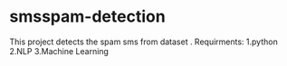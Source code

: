 # smsspam-detection
This project detects the spam sms from dataset .
Requirments:
1.python
2.NLP
3.Machine Learning 
